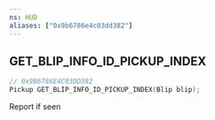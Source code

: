 ```yaml
---
ns: HUD
aliases: ["0x9b6786e4c03dd382"]
---
```

## GET_BLIP_INFO_ID_PICKUP_INDEX

```c
// 0x9B6786E4C03DD382
Pickup GET_BLIP_INFO_ID_PICKUP_INDEX(Blip blip);
```

Report if seen

